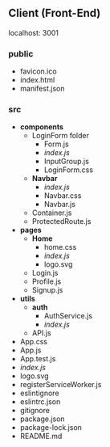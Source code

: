 ## Client (Front-End)
localhost: 3001

### __public__
* favicon.ico 
* index.html
* manifest.json
### __src__
* __components__
    * LoginForm folder
        * Form.js
        * *index.js*
        * InputGroup.js
        * LoginForm.css
    * __Navbar__
        * *index.js*
        * Navbar.css
        * Navbar.js
    * Container.js
    * ProtectedRoute.js
* __pages__
    * __Home__
        * home.css
        * *index.js*
        * logo.svg
    * Login.js
    * Profile.js
    * Signup.js
* __utils__
    * __auth__
        * AuthService.js
        * *index.js*
    * API.js
* App.css
* App.js
* App.test.js
* *index.js*
* logo.svg
* registerServiceWorker.js
* eslintignore
* eslintrc.json
* gitignore
* package.json
* package-lock.json
* README.md


    


    

